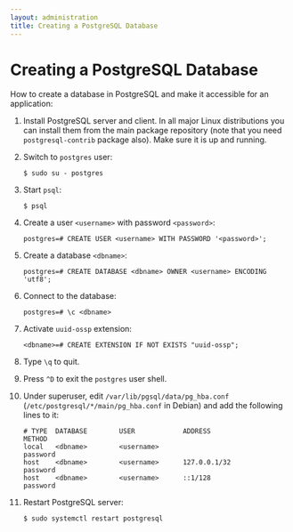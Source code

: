 ```yaml
---
layout: administration
title: Creating a PostgreSQL Database
---
```


# Creating a PostgreSQL Database

How to create a database in PostgreSQL and make it accessible for an
application:

1. Install PostgreSQL server and client. In all major Linux
   distributions you can install them from the main package repository
   (note that you need `postgresql-contrib` package also). Make sure it
   is up and running.
2. Switch to `postgres` user:

   ```
   $ sudo su - postgres
   ```
3. Start `psql`:

   ```
   $ psql
   ```

4. Create a user `<username>` with password `<password>`:

   ```
   postgres=# CREATE USER <username> WITH PASSWORD '<password>';
   ```

5. Create a database `<dbname>`:

   ```
   postgres=# CREATE DATABASE <dbname> OWNER <username> ENCODING 'utf8';
   ```

6. Connect to the database:

   ```
   postgres=# \c <dbname>
   ```

7. Activate `uuid-ossp` extension:

   ```
   <dbname>=# CREATE EXTENSION IF NOT EXISTS "uuid-ossp";
   ```

8. Type `\q` to quit.
9. Press `^D` to exit the `postgres` user shell.
10. Under superuser, edit `/var/lib/pgsql/data/pg_hba.conf`
    (`/etc/postgresql/*/main/pg_hba.conf` in Debian) and add the
    following lines to it:

    ```
    # TYPE  DATABASE        USER            ADDRESS                 METHOD
    local   <dbname>        <username>                              password
    host    <dbname>        <username>      127.0.0.1/32            password
    host    <dbname>        <username>      ::1/128                 password
    ```

11. Restart PostgreSQL server:
    ```
    $ sudo systemctl restart postgresql
    ```
